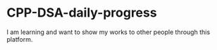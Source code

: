 # CPP-DSA-daily-progress
I am learning and want to show my works to other people through this platform.
